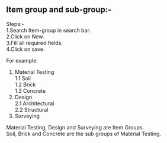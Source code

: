 ## Item group and sub-group:-

Steps:-  
1.Search Item-group in search bar.  
2.Click on New.  
3.Fill all required fields.  
4.Click on save.  
 

For example: 
1. Material Testing    
1.1 Soil   
1.2 Brick    
1.3 Concrete    
2. Design  
2.1 Architectural   
2.2 Structural    
3. Surveying    

Material Testing, Design and Surveying are Item Groups.  
Soil, Brick and Concrete are the sub groups of Material Testing.
